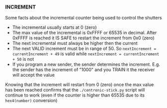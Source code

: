 ### INCREMENT

Some facts about the incremental counter being used to control the shutters

* The incremental usually starts at 0 (zero)
* The max value of the incremental is 0xFFFF or 65535 in decimal. After 0xFFFF is reached it IS SAFE to restart the increment from 0x0 (zero)
* The next incremental must always be higher then the current
* The next VALID increment must be in range of 50. So `nextIncrement = currentIncrement + 49` is valid while `nextIncrement = currentIncrement + 50` is not
* If you program a new sender, the sender determines the increment. E.g. the sender has the increment of "1000" and you TRAIN it the receiver will accept the value

Knowing that the increment will restart from 0 (zero) once the max value has been reached
confirms that the `./centronic-stick.py` script will continue to work (even if the counter is higher than 65535 due to its `hex4(number)` conversion)